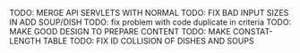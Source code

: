 TODO: MERGE API SERVLETS WITH NORMAL
TODO: FIX BAD INPUT SIZES IN ADD SOUP/DISH
TODO: fix problem with code duplicate in criteria
TODO: MAKE GOOD DESIGN TO PREPARE CONTENT
TODO: MAKE CONSTAT-LENGTH TABLE
TODO: FIX ID COLLISION OF DISHES AND SOUPS
